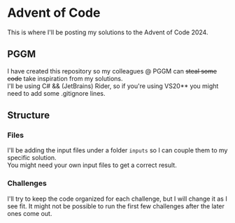 # Advent of Code
This is where I'll be posting my solutions to the Advent of Code 2024.

## PGGM
I have created this repository so my colleagues @ PGGM can ~~steal some code~~ take inspiration from my solutions.  
I'll be using C# && (JetBrains) Rider, so if you're using VS20** you might need to add some .gitignore lines.

## Structure

### Files
I'll be adding the input files under a folder `inputs` so I can couple them to my specific solution.  
You might need your own input files to get a correct result. 

### Challenges
I'll try to keep the code organized for each challenge, but I will change it as I see fit.
It might not be possible to run the first few challenges after the later ones come out.
